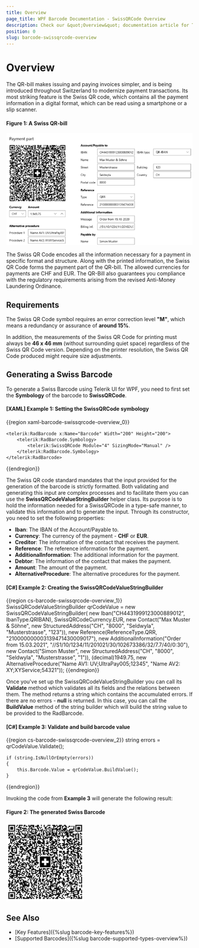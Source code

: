 ```yaml
---
title: Overview
page_title: WPF Barcode Documentation - SwissQRCode Overview
description: Check our &quot;Overview&quot; documentation article for Telerik SwissQRCode for WPF control.
position: 0
slug: barcode-swissqrcode-overview
---
```


# Overview

The QR-bill makes issuing and paying invoices simpler, and is being introduced throughout Switzerland to modernize payment transactions. Its most striking feature is the Swiss QR code, which contains all the payment information in a digital format, which can be read using a smartphone or a slip scanner.

#### Figure 1: A Swiss QR-bill

![A Swiss QR-bill](images/qr-bill.png)

The Swiss QR Code encodes all the information necessary for a payment in specific format and structure. Along with the printed information, the Swiss QR Code forms the payment part of the QR-bill. The allowed currencies for payments are CHF and EUR. The QR-Bill also guarantees you compliance with the regulatory requirements arising from the revised Anti-Money Laundering Ordinance.

## Requirements

The Swiss QR Code symbol requires an error correction level **"M"**, which means a redundancy or assurance of **around 15%**.

In addition, the measurements of the Swiss QR Code for printing must always be **46 x 46 mm** (without surrounding quiet space) regardless of the Swiss QR Code version. Depending on the printer resolution, the Swiss QR Code produced might require size adjustments.

## Generating a Swiss Barcode

To generate a Swiss Barcode using Telerik UI for WPF, you need to first set the **Symbology** of the barcode to **SwissQRCode**.

#### __[XAML] Example 1: Setting the SwissQRCode symbology__  

{{region xaml-barcode-swissqrcode-overview_0}}
    
    <telerik:RadBarcode x:Name="Barcode" Width="200" Height="200">
        <telerik:RadBarcode.Symbology>
            <telerik:SwissQRCode Module="4" SizingMode="Manual" />
        </telerik:RadBarcode.Symbology>
    </telerik:RadBarcode>
{{endregion}}

The Swiss QR code standard mandates that the input provided for the generation of the barcode is strictly formatted. Both validating and generating this input are complex processes and to facilitate them you can use the **SwissQRCodeValueStringBuilder** helper class. Its purpose is to hold the information needed for a SwissQRCode in a type-safe manner, to validate this information and to generate the input. Through its constructor, you need to set the following properties:

* **Iban**: The IBAN of the Account/Payable to.
* **Currency**: The currency of the payment - **CHF** or **EUR**.
* **Creditor**: The information of the contact that receives the payment.
* **Reference**: The reference information for the payment.
* **AdditionalInformation**: The additional information for the payment.
* **Debtor**: The information of the contact that makes the payment.
* **Amount**: The amount of the payment.
* **AlternativeProcedure**: The alternative procedures for the payment.

#### __[C#] Example 2: Creating the SwissQRCodeValueStringBuilder__

{{region cs-barcode-swissqrcode-overview_1}}
    SwissQRCodeValueStringBuilder qrCodeValue = new SwissQRCodeValueStringBuilder(
            new Iban("CH4431999123000889012", IbanType.QRIBAN),
            SwissQRCodeCurrency.EUR,
            new Contact("Max Muster &amp; Söhne",
            new StructuredAddress("CH", "8000", "Seldwyla", "Musterstrasse", "123")),
            new Reference(ReferenceType.QRR, "210000000003139471430009017"),
            new AdditionalInformation("Order from 15.03.2021", "//S1/10/1234/11/201021/30/102673386/32/7.7/40/0:30"),
            new Contact("Simon Muster", new StructuredAddress("CH", "8000", "Seldwyla", "Musterstrasse", "1")),
            (decimal)1949.75,
            new AlternativeProcedure("Name AV1: UV;UltraPay005;12345", "Name AV2: XY;XYService;54321"));
{{endregion}}

Once you've set up the SwissQRCodeValueStringBuilder you can call its **Validate** method which validates all its fields and the relations between them. The method returns a string which contains the accumulated errors. If there are no errors - **null** is returned. In this case, you can call the **BuildValue** method of the string builder which will build the string value to be provided to the RadBarcode.

#### __[C#] Example 3: Validate and build barcode value__

{{region cs-barcode-swissqrcode-overview_2}}
    string errors = qrCodeValue.Validate();

    if (string.IsNullOrEmpty(errors))
    {
        this.Barcode.Value = qrCodeValue.BuildValue();
    }
{{endregion}}

Invoking the code from **Example 3** will generate the following result:

#### Figure 2: The generated Swiss Barcode

![The generated Swiss Barcode](images/swiss-barcode.png)

## See Also

- [Key Features]({%slug barcode-key-features%})
- [Supported Barcodes]({%slug barcode-supported-types-overview%})
